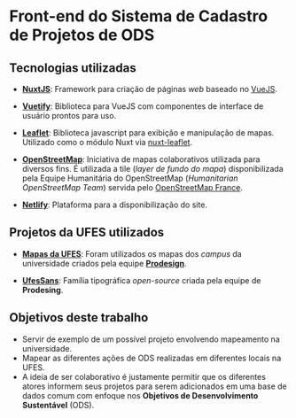 # Front-end do Sistema de Cadastro de Projetos de ODS

## Tecnologias utilizadas

- [**NuxtJS**](https://nuxtjs.org/): Framework para criação de páginas _web_ baseado no [VueJS](https://vuejs.org/).

- [**Vuetify**](https://vuetifyjs.com/en/): Biblioteca para VueJS com componentes de interface de usuário prontos para uso.

- [**Leaflet**](https://leafletjs.com/): Biblioteca javascript para exibição e manipulação de mapas.
  Utilizado como o módulo Nuxt via [nuxt-leaflet](https://github.com/schlunsen/nuxt-leaflet).

- [**OpenStreetMap**](https://www.openstreetmap.org/): Iniciativa de mapas colaborativos utilizada para diversos fins.
  É utilizada a tile (_layer de fundo do mapa_) disponibilizada pela Equipe Humanitária do OpenStreetMap (_Humanitarian OpenStreetMap Team_) servida pelo [OpenStreetMap France](https://openstreetmap.fr/).

- [**Netlify**](https://app.netlify.com/): Plataforma para a disponibilização do site.

## Projetos da UFES utilizados

- [**Mapas da UFES**](https://mapa.ufes.br): Foram utilizados os mapas dos _campus_ da universidade criados pela equipe [**Prodesign**](https://prodesign.ufes.br/).

- [**UfesSans**](https://prodesign.ufes.br/ufessans/): Família tipográfica _open-source_ criada pela equipe de **Prodesing**.

## Objetivos deste trabalho

- Servir de exemplo de um possível projeto envolvendo mapeamento na universidade.
- Mapear as diferentes ações de ODS realizadas em diferentes locais na UFES.
- A ideia de ser colaborativo é justamente permitir que os diferentes atores informem seus projetos para serem adicionados em uma base de dados comum com enfoque nos **Objetivos de Desenvolvimento Sustentável** (ODS).
